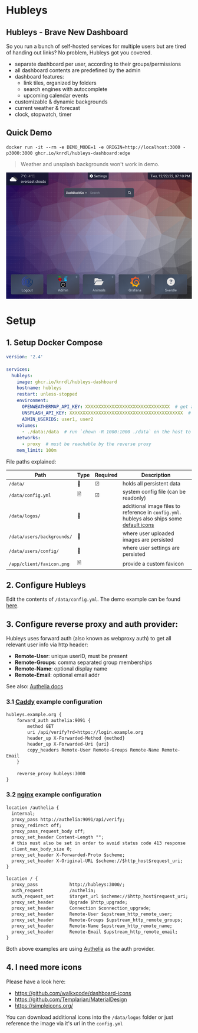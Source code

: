 # Hubleys

## Hubleys - Brave New Dashboard

So you run a bunch of self-hosted services for multiple users but are tired of handing out links? No problem, Hubleys got you covered.

- separate dashboard per user, according to their groups/permissions
- all dashboard contents are predefined by the admin
- dashboard features:
    - link tiles, organized by folders
    - search engines with autocomplete
    - upcoming calendar events
- customizable & dynamic backgrounds
- current weather & forecast
- clock, stopwatch, timer

## Quick Demo

```shell
docker run -it --rm -e DEMO_MODE=1 -e ORIGIN=http://localhost:3000 -p3000:3000 ghcr.io/knrdl/hubleys-dashboard:edge
```

> Weather and unsplash backgrounds won't work in demo.

![Screenshot](./docs/screenshot.png)

# Setup

## 1. Setup Docker Compose

```yaml
version: '2.4'

services:
  hubleys:
    image: ghcr.io/knrdl/hubleys-dashboard
    hostname: hubleys
    restart: unless-stopped
    environment:
      OPENWEATHERMAP_API_KEY: XXXXXXXXXXXXXXXXXXXXXXXXXXXXXXXX  # get a free api key: https://home.openweathermap.org/api_keys
      UNSPLASH_API_KEY: XXXXXXXXXXXXXXXXXXXXXXXXXXXXXXXXXXXXXXXXXXX  # get a free api key (Access Key): https://unsplash.com/oauth/applications
      ADMIN_USERIDS: user1, user2
    volumes:
      - ./data:/data  # run `chown -R 1000:1000 ./data` on the host to fix folder permissions
    networks:
      - proxy  # must be reachable by the reverse proxy
    mem_limit: 100m
```

File paths explained:

| Path                       | Type | Required | Description                                                                                                               |
|----------------------------|------|----------|---------------------------------------------------------------------------------------------------------------------------|
| `/data/`                   | 📂   | ☑        | holds all persistent data                                                                                                 |
| `/data/config.yml`         | 🗎   | ☑        | system config file (can be readonly)                                                                                      |
| `/data/logos/`             | 📂   |          | additional image files to reference in `config.yml`.<br/>hubleys also ships some [default icons](./static/fallback-logos) |
| `/data/users/backgrounds/` | 📂   |          | where user uploaded images are persisted                                                                                  |
| `/data/users/config/`      | 📂   |          | where user settings are persisted                                                                                         |
| `/app/client/favicon.png`  | 🗎   |          | provide a custom favicon                                                                                                  |

## 2. Configure Hubleys

Edit the contents of `/data/config.yml`. The demo example can be found [here](./docs/config.yml).

## 3. Configure reverse proxy and auth provider:

Hubleys uses forward auth (also known as webproxy auth) to get all relevant user info via http header:

- **Remote-User**: unique userID, must be present
- **Remote-Groups**: comma separated group memberships
- **Remote-Name**: optional display name
- **Remote-Email**: optional email addr

See also: [Authelia docs](https://www.authelia.com/integration/trusted-header-sso/introduction/#response-headers)

### 3.1 [Caddy](https://caddyserver.com/) example configuration

```
hubleys.example.org {
	forward_auth authelia:9091 {
		method GET
		uri /api/verify?rd=https://login.example.org
		header_up X-Forwarded-Method {method}
		header_up X-Forwarded-Uri {uri}
		copy_headers Remote-User Remote-Groups Remote-Name Remote-Email
	}
	
	reverse_proxy hubleys:3000
}
```
### 3.2 [nginx](https://nginx.org) example configuration

```
location /authelia {
  internal;
  proxy_pass http://authelia:9091/api/verify;
  proxy_redirect off;
  proxy_pass_request_body off;
  proxy_set_header Content-Length "";
  # this must also be set in order to avoid status code 413 response
  client_max_body_size 0;
  proxy_set_header X-Forwarded-Proto $scheme;
  proxy_set_header X-Original-URL $scheme://$http_host$request_uri;
}

location / {
  proxy_pass            http://hubleys:3000/;
  auth_request          /authelia;
  auth_request_set      $target_url $scheme://$http_host$request_uri;
  proxy_set_header      Upgrade $http_upgrade;
  proxy_set_header      Connection $connection_upgrade;
  proxy_set_header      Remote-User $upstream_http_remote_user;
  proxy_set_header      Remote-Groups $upstream_http_remote_groups;
  proxy_set_header      Remote-Name $upstream_http_remote_name;
  proxy_set_header      Remote-Email $upstream_http_remote_email;
}
```

Both above examples are using [Authelia](https://www.authelia.com/) as the auth provider.

## 4. I need more icons

Please have a look here:
* https://github.com/walkxcode/dashboard-icons
* https://github.com/Templarian/MaterialDesign
* https://simpleicons.org/

You can download additional icons into the `/data/logos` folder or just reference the image via it's url in the `config.yml`

